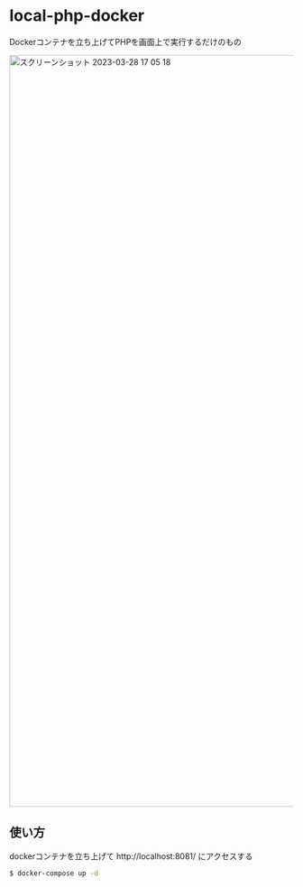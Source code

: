 # local-php-docker

Dockerコンテナを立ち上げてPHPを画面上で実行するだけのもの

<img width="1333" alt="スクリーンショット 2023-03-28 17 05 18" src="https://user-images.githubusercontent.com/11570919/228170557-50ae0d06-15b7-44ef-8e1e-f69fe57562fc.png">


## 使い方

dockerコンテナを立ち上げて http://localhost:8081/ にアクセスする

```sh
$ docker-compose up -d
```
